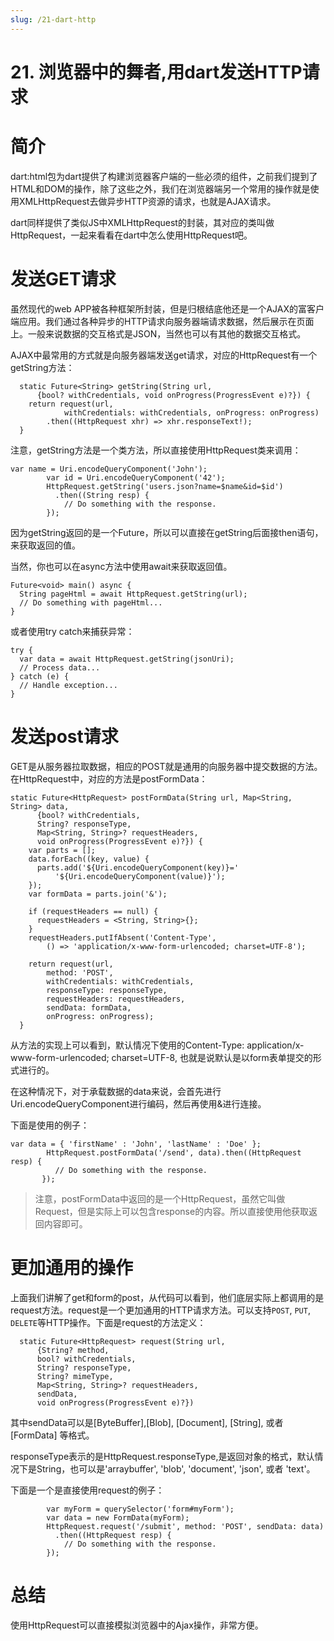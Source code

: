 ```yaml
---
slug: /21-dart-http
---
```


# 21. 浏览器中的舞者,用dart发送HTTP请求



# 简介

dart:html包为dart提供了构建浏览器客户端的一些必须的组件，之前我们提到了HTML和DOM的操作，除了这些之外，我们在浏览器端另一个常用的操作就是使用XMLHttpRequest去做异步HTTP资源的请求，也就是AJAX请求。

dart同样提供了类似JS中XMLHttpRequest的封装，其对应的类叫做HttpRequest，一起来看看在dart中怎么使用HttpRequest吧。

# 发送GET请求

虽然现代的web APP被各种框架所封装，但是归根结底他还是一个AJAX的富客户端应用。我们通过各种异步的HTTP请求向服务器端请求数据，然后展示在页面上。一般来说数据的交互格式是JSON，当然也可以有其他的数据交互格式。

AJAX中最常用的方式就是向服务器端发送get请求，对应的HttpRequest有一个getString方法：

```
  static Future<String> getString(String url,
      {bool? withCredentials, void onProgress(ProgressEvent e)?}) {
    return request(url,
            withCredentials: withCredentials, onProgress: onProgress)
        .then((HttpRequest xhr) => xhr.responseText!);
  }
```

注意，getString方法是一个类方法，所以直接使用HttpRequest类来调用：

```
var name = Uri.encodeQueryComponent('John');
        var id = Uri.encodeQueryComponent('42');
        HttpRequest.getString('users.json?name=$name&id=$id')
          .then((String resp) {
            // Do something with the response.
        });
```
因为getString返回的是一个Future，所以可以直接在getString后面接then语句，来获取返回的值。

当然，你也可以在async方法中使用await来获取返回值。

```
Future<void> main() async {
  String pageHtml = await HttpRequest.getString(url);
  // Do something with pageHtml...
}
```

或者使用try catch来捕获异常：

```
try {
  var data = await HttpRequest.getString(jsonUri);
  // Process data...
} catch (e) {
  // Handle exception...
}
```

# 发送post请求

GET是从服务器拉取数据，相应的POST就是通用的向服务器中提交数据的方法。在HttpRequest中，对应的方法是postFormData：

```
static Future<HttpRequest> postFormData(String url, Map<String, String> data,
      {bool? withCredentials,
      String? responseType,
      Map<String, String>? requestHeaders,
      void onProgress(ProgressEvent e)?}) {
    var parts = [];
    data.forEach((key, value) {
      parts.add('${Uri.encodeQueryComponent(key)}='
          '${Uri.encodeQueryComponent(value)}');
    });
    var formData = parts.join('&');

    if (requestHeaders == null) {
      requestHeaders = <String, String>{};
    }
    requestHeaders.putIfAbsent('Content-Type',
        () => 'application/x-www-form-urlencoded; charset=UTF-8');

    return request(url,
        method: 'POST',
        withCredentials: withCredentials,
        responseType: responseType,
        requestHeaders: requestHeaders,
        sendData: formData,
        onProgress: onProgress);
  }
```

从方法的实现上可以看到，默认情况下使用的Content-Type: application/x-www-form-urlencoded; charset=UTF-8, 也就是说默认是以form表单提交的形式进行的。

在这种情况下，对于承载数据的data来说，会首先进行Uri.encodeQueryComponent进行编码，然后再使用&进行连接。

下面是使用的例子：

```
var data = { 'firstName' : 'John', 'lastName' : 'Doe' };
        HttpRequest.postFormData('/send', data).then((HttpRequest resp) {
          // Do something with the response.
       });
```

> 注意，postFormData中返回的是一个HttpRequest，虽然它叫做Request，但是实际上可以包含response的内容。所以直接使用他获取返回内容即可。

# 更加通用的操作

上面我们讲解了get和form的post，从代码可以看到，他们底层实际上都调用的是request方法。request是一个更加通用的HTTP请求方法。可以支持`POST`, `PUT`, `DELETE`等HTTP操作。下面是request的方法定义：

```
  static Future<HttpRequest> request(String url,
      {String? method,
      bool? withCredentials,
      String? responseType,
      String? mimeType,
      Map<String, String>? requestHeaders,
      sendData,
      void onProgress(ProgressEvent e)?})
```

其中sendData可以是[ByteBuffer],[Blob], [Document], [String], 或者 [FormData] 等格式。

responseType表示的是HttpRequest.responseType,是返回对象的格式，默认情况下是String，也可以是'arraybuffer', 'blob', 'document', 'json', 或者 'text'。

下面是一个是直接使用request的例子：

```
        var myForm = querySelector('form#myForm');
        var data = new FormData(myForm);
        HttpRequest.request('/submit', method: 'POST', sendData: data)
          .then((HttpRequest resp) {
            // Do something with the response.
        });
```

# 总结

使用HttpRequest可以直接模拟浏览器中的Ajax操作，非常方便。



